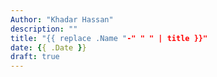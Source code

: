 ```yaml
---
Author: "Khadar Hassan"
description: ""
title: "{{ replace .Name "-" " " | title }}"
date: {{ .Date }}
draft: true
---
```


